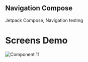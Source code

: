 ## Navigation Compose
Jetpack Compose, Navigation testing
 
# Screens Demo
![Component 11](https://user-images.githubusercontent.com/45378000/159539838-5cc17f48-367a-426b-814b-a5e06db564a2.png)
